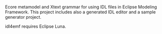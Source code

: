 Ecore metamodel and Xtext grammar for using IDL files in Eclipse Modeling Framework. This project includes also a generated IDL editor and a sample generator project.

idl4emf requires Eclipse Luna.